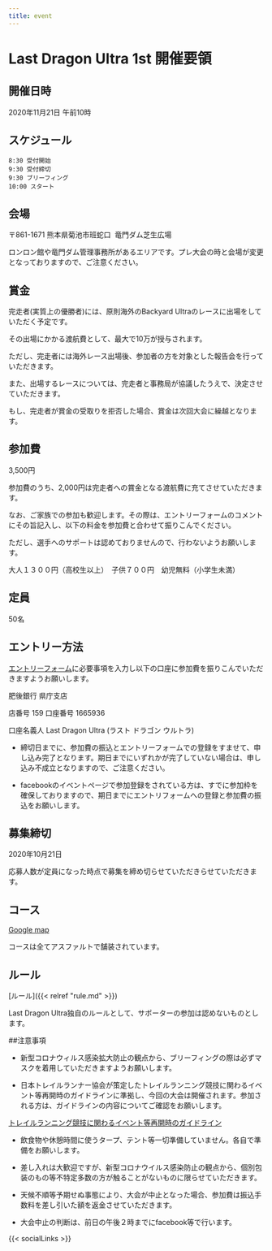 ```yaml
---
title: event
---
```



# Last Dragon Ultra 1st 開催要領

## 開催日時
2020年11月21日 午前10時
    
## スケジュール
    8:30 受付開始
    9:30 受付締切
    9:30 ブリーフィング
    10:00 スタート

## 会場

〒861-1671 熊本県菊池市班蛇口  竜門ダム芝生広場 

ロンロン館や竜門ダム管理事務所があるエリアです。プレ大会の時と会場が変更となっておりますので、ご注意ください。


## 賞金

完走者(実質上の優勝者)には、原則海外のBackyard Ultraのレースに出場をしていただく予定です。

その出場にかかる渡航費として、最大で10万が授与されます。

ただし、完走者には海外レース出場後、参加者の方を対象とした報告会を行っていただきます。

また、出場するレースについては、完走者と事務局が協議したうえで、決定させていただきます。

もし、完走者が賞金の受取りを拒否した場合、賞金は次回大会に繰越となります。


## 参加費

3,500円

参加費のうち、2,000円は完走者への賞金となる渡航費に充てさせていただきます。

なお、ご家族での参加も歓迎します。その際は、エントリーフォームのコメントにその旨記入し、以下の料金を参加費と合わせて振りこんでください。

ただし、選手へのサポートは認めておりませんので、行わないようお願いします。

大人１３００円（高校生以上）　子供７００円　幼児無料（小学生未満）
    
## 定員
50名

## エントリー方法
  [エントリーフォーム](https://forms.gle/JEcbsf62Zak1q6YV8)に必要事項を入力し以下の口座に参加費を振りこんでいただきますようお願いします。
  
肥後銀行 県庁支店 

店番号 159 口座番号 1665936

口座名義人 Last Dragon Ultra (ラスト ドラゴン ウルトラ)
  

  * 締切日までに、参加費の振込とエントリーフォームでの登録をすませて、申し込み完了となります。期日までにいずれかが完了していない場合は、申し込み不成立となりますので、ご注意ください。

  * facebookのイベントページで参加登録をされている方は、すでに参加枠を確保しておりますので、期日までにエントリフォームへの登録と参加費の振込をお願いします。

## 募集締切

2020年10月21日

応募人数が定員になった時点で募集を締め切らせていただきらせていただきます。
    
## コース
[Google map](https://www.google.com/maps/d/edit?mid=10BaGRSjuZK3TgUh9sbqp1XCZasRF8kdT&usp=sharing)

コースは全てアスファルトで舗装されています。

## ルール

[ルール]({{< relref "rule.md" >}}) 

Last Dragon Ultra独自のルールとして、サポーターの参加は認めないものとします。

##注意事項

  * 新型コロナウィルス感染拡大防止の観点から、ブリーフィングの際は必ずマスクを着用していただきますようお願いします。

  * 日本トレイルランナー協会が策定したトレイルランニング競技に関わるイベント等再開時のガイドラインに準拠し、今回の大会は開催されます。参加される方は、ガイドラインの内容についてご確認をお願いします。

[ トレイルランニング競技に関わるイベント等再開時のガイドライン](https://trail-runners.net/wp-content/uploads/2020/06/JTRA%E4%BB%A4%E5%92%8C2%E5%B9%B46%E6%9C%881%E6%97%A5%E3%82%AC%E3%82%A4%E3%83%89%E3%83%A9%E3%82%A4%E3%83%B3Ver1.3.pdf)

  * 飲食物や休憩時間に使うタープ、テント等一切準備していません。各自で準備をお願いします。


  * 差し入れは大歓迎ですが、新型コロナウイルス感染防止の観点から、個別包装のもの等不特定多数の方が触ることがないものに限らせていただきます。

  * 天候不順等予期せぬ事態により、大会が中止となった場合、参加費は振込手数料を差し引いた額を返金させていただきます。
  
  * 大会中止の判断は、前日の午後２時までにfacebook等で行います。
  



{{< socialLinks >}}
